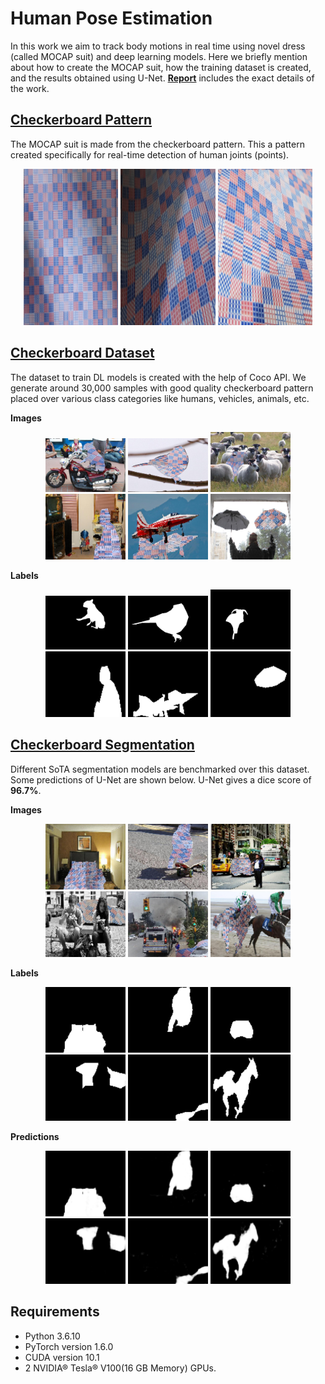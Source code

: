 # **Human Pose Estimation**

In this work we aim to track body motions in real time using novel dress (called MOCAP suit) and deep learning models. Here we briefly mention about how to create the MOCAP suit, how the training dataset is created, and the results obtained using U-Net. **[Report](./Report.pdf)** includes the exact details of the work.

## [Checkerboard Pattern](./Checkerboard-pattern/arucopp.py)

The MOCAP suit is made from the checkerboard pattern. This a pattern created specifically for real-time detection of human joints (points).

<p align="center" height = "50%">
    <img width="30%" height = "250px" src="./samples/patterns/sample_pattern1.png">     
    <img width="30%" height = "250px" src="./samples/patterns/sample_pattern2.png">
    <img width="30%" height = "250px" src="./samples/patterns/sample_pattern3.png">
</p>


## [Checkerboard Dataset](./Checkerboard-Dataset/)

The dataset to train DL models is created with the help of Coco API. We generate around 30,000 samples with good quality checkerboard pattern placed over various class categories like humans, vehicles, animals, etc.

**Images**

<p align="center" height = "50%">
    <img width="128px" height = "auto" src="./samples/dataset/sample_img1.jpg">     
    <img width="128px" height = "auto" src="./samples/dataset/sample_img2.jpg">
    <img width="128px" height = "auto" src="./samples/dataset/sample_img3.jpg">
    <img width="128px" height = "auto" src="./samples/dataset/sample_img4.png">     
    <img width="128px" height = "auto" src="./samples/dataset/sample_img5.png">
    <img width="128px" height = "auto" src="./samples/dataset/sample_img6.png">
</p>



**Labels**

<p align="center" height = "50%">
    <img width="128px" height = "auto" src="./samples/dataset/sample_lbl1.jpg">     
    <img width="128px" height = "auto" src="./samples/dataset/sample_lbl2.jpg">
    <img width="128x" height = "auto" src="./samples/dataset/sample_lbl3.jpg">
    <img width="128px" height = "auto" src="./samples/dataset/sample_lbl4.png">     
    <img width="128px" height = "auto" src="./samples/dataset/sample_lbl5.png">
    <img width="128px" height = "auto" src="./samples/dataset/sample_lbl6.png">
</p>


## [Checkerboard Segmentation](./Checkerboard-segmentation)

Different SoTA segmentation models are benchmarked over this dataset. Some predictions of U-Net are shown below. U-Net gives a dice score of **96.7%**.

**Images**

<p align="center" height = "50%">
    <img width = "128px" src="./samples/Predictions/Prediction_1_img.png">
    <img width = "128px" src="./samples/Predictions/Prediction_2_img.png">
    <img width = "128px" src="./samples/Predictions/Prediction_3_img.png">
    <img width = "128px" src="./samples/Predictions/Prediction_4_img.png">
    <img width = "128px" src="./samples/Predictions/Prediction_5_img.png">
    <img width = "128px" src="./samples/Predictions/Prediction_6_img.png">

</p>

**Labels**

<p align="center" height = "50%">
    <img width = "128px" src="./samples/Predictions/Prediction_1_lbl.png">
    <img width = "128px" src="./samples/Predictions/Prediction_2_lbl.png">
    <img width = "128px" src="./samples/Predictions/Prediction_3_lbl.png">
    <img width = "128px" src="./samples/Predictions/Prediction_4_lbl.png">
    <img width = "128px" src="./samples/Predictions/Prediction_5_lbl.png">
    <img width = "128px" src="./samples/Predictions/Prediction_6_lbl.png">

</p>

**Predictions**

<p align="center" height = "50%">
    <img width = "128px" src="./samples/Predictions/Prediction_1_pred.png">
    <img width = "128px" src="./samples/Predictions/Prediction_2_pred.png">
    <img width = "128px" src="./samples/Predictions/Prediction_3_pred.png">
    <img width = "128px" src="./samples/Predictions/Prediction_4_pred.png">
    <img width = "128px" src="./samples/Predictions/Prediction_5_pred.png">
    <img width = "128px" src="./samples/Predictions/Prediction_6_pred.png">


## Requirements

- Python 3.6.10
- PyTorch version 1.6.0
- CUDA version 10.1
- 2 NVIDIA® Tesla® V100(16 GB Memory) GPUs.

